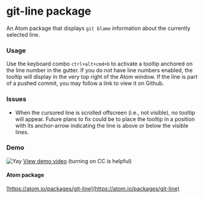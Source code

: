 # git-line package

An Atom package that displays `git blame` information about the currently selected line.

### Usage
Use the keyboard combo `ctrl+alt+cmd+b` to activate a tooltip anchored on the line number in the gutter.  If you do not have line numbers enabled, the tooltip will display in the very top right of the Atom window.  If the line is part of a pushed commit, you may follow a link to view it on Github.

### Issues
- When the cursored line is scrolled offscreen (i.e., not visible), no tooltip will appear.  Future plans to fix could be to place the tooltip in a position with its anchor-arrow indicating the line is above or below the visible lines.

### Demo
![Yay](http://i.giphy.com/ZsScWCgdmeSk0.gif "ctrl+alt+cmd+b")
[View demo video](https://www.youtube.com/watch?v=UIL7kGqO0ZM) (turning on CC is helpful)

#### Atom package
[https://atom.io/packages/git-line](https://atom.io/packages/git-line)
